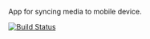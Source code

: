 App for syncing media to mobile device.

[![Build Status](https://dev.azure.com/avaccarocarvalho/MediaSync/_apis/build/status/acvcmaster.MediaSync?branchName=master)](https://dev.azure.com/avaccarocarvalho/MediaSync/_build/latest?definitionId=6&branchName=master)